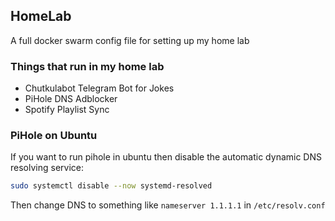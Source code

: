 ## HomeLab
A full docker swarm config file for setting up my home lab

### Things that run in my home lab

* Chutkulabot Telegram Bot for Jokes
* PiHole DNS Adblocker
* Spotify Playlist Sync

### PiHole on Ubuntu

If you want to run pihole in ubuntu then disable the automatic dynamic DNS resolving service:

```sh
sudo systemctl disable --now systemd-resolved
```

Then change DNS to something like `nameserver 1.1.1.1` in `/etc/resolv.conf`
